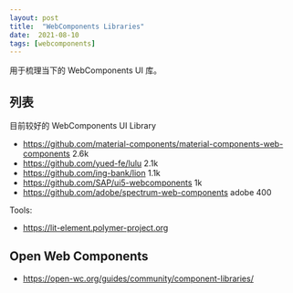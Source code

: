 ```yaml
---
layout: post
title:  "WebComponents Libraries"
date:  2021-08-10
tags: [webcomponents]
---
```


用于梳理当下的 WebComponents UI 库。

## 列表

目前较好的 WebComponents UI Library

* https://github.com/material-components/material-components-web-components 2.6k
* https://github.com/yued-fe/lulu 2.1k
* https://github.com/ing-bank/lion 1.1k
* https://github.com/SAP/ui5-webcomponents 1k
* https://github.com/adobe/spectrum-web-components adobe 400

Tools:

* https://lit-element.polymer-project.org

## Open Web Components

* https://open-wc.org/guides/community/component-libraries/
